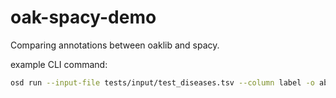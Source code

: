 # oak-spacy-demo

Comparing annotations between oaklib and spacy.


example CLI command:
```bash
osd run --input-file tests/input/test_diseases.tsv --column label -o abcd.tsv --resource data/mondo.owl
```
